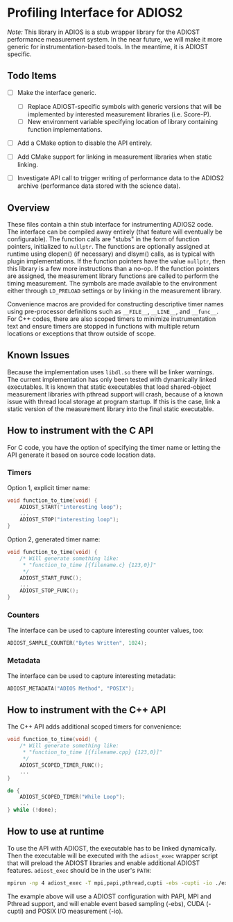 # Profiling Interface for ADIOS2

_Note:_ This library in ADIOS is a stub wrapper library for the ADIOST performance measurement system.  In the near future, we will make it more generic for instrumentation-based tools.  In the meantime, it is ADIOST specific.

## Todo Items
- [ ] Make the interface generic.
    - [ ] Replace ADIOST-specific symbols with generic versions that will be implemented by interested measurement libraries (i.e. Score-P). 
    - [ ] New environment variable specifying location of library containing function implementations.

- [ ] Add a CMake option to disable the API entirely.

- [ ] Add CMake support for linking in measurement libraries when static linking.

- [ ] Investigate API call to trigger writing of performance data to the ADIOS2 archive (performance data stored with the science data).

## Overview

These files contain a thin stub interface for instrumenting ADIOS2 code.  The interface can be compiled away entirely (that feature will eventually be configurable).  The function calls are "stubs" in the form of function pointers, initialized to ```nullptr```. The functions are optionally assigned at runtime using dlopen() (if necessary) and dlsym() calls, as is typical with plugin implementations. If the function pointers have the value ```nullptr```, then this library is a few more instructions than a no-op.  If the function pointers are assigned, the measurement library functions are called to perform the timing measurement.  The symbols are made available to the environment either through ```LD_PRELOAD``` settings or by linking in the measurement library.

Convenience macros are provided for constructing descriptive timer names using pre-processor definitions such as ```__FILE__```, ```__LINE__```, and ```__func__```.  For C++ codes, there are also scoped timers to minimize instrumentation text and ensure timers are stopped in functions with multiple return locations or exceptions that throw outside of scope.

## Known Issues

Because the implementation uses ```libdl.so``` there will be linker warnings.  The current implementation has only been tested with dynamically linked executables.  It is known that static executables that load shared-object measurement libraries with pthread support will crash, because of a known issue with thread local storage at program startup.  If this is the case, link a static version of the measurement library into the final static executable.

## How to instrument with the C API

For C code, you have the option of specifying the timer name or letting the API generate it based on source code location data.

### Timers

Option 1, explicit timer name:

```C
void function_to_time(void) {
    ADIOST_START("interesting loop");
    ...
    ADIOST_STOP("interesting loop");
}
```

Option 2, generated timer name:

```C
void function_to_time(void) {
    /* Will generate something like:
     * "function_to_time [{filename.c} {123,0}]"
     */
    ADIOST_START_FUNC();
    ...
    ADIOST_STOP_FUNC();
}
```

### Counters

The interface can be used to capture interesting counter values, too:

```C
ADIOST_SAMPLE_COUNTER("Bytes Written", 1024);
```

### Metadata

The interface can be used to capture interesting metadata:

```C
ADIOST_METADATA("ADIOS Method", "POSIX");
```

## How to instrument with the C++ API

The C++ API adds additional scoped timers for convenience:

```C++
void function_to_time(void) {
    /* Will generate something like:
     * "function_to_time [{filename.cpp} {123,0}]"
     */
    ADIOST_SCOPED_TIMER_FUNC();
    ...
}
```

```C++
do {
    ADIOST_SCOPED_TIMER("While Loop");
    ...
} while (!done);
```

## How to use at runtime

To use the API with ADIOST, the executable has to be linked dynamically.  Then the executable will be executed with the ```adiost_exec``` wrapper script that will preload the ADIOST libraries and enable additional ADIOST features.  ```adiost_exec``` should be in the user's ```PATH```:

```bash
mpirun -np 4 adiost_exec -T mpi,papi,pthread,cupti -ebs -cupti -io ./executable
```

The example above will use a ADIOST configuration with PAPI, MPI and Pthread support, and will enable event based sampling (-ebs), CUDA (-cupti) and POSIX I/O measurement (-io).
